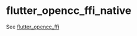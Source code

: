 # flutter_opencc_ffi_native

See [flutter_opencc_ffi](https://github.com/dolphinxx/flutter_opencc_ffi/tree/master/flutter_opencc_ffi)